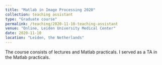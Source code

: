 ```yaml
---
title: "Matlab in Image Processing 2020"
collection: teaching assistant
type: "Graduate course"
permalink: /teaching/2020-11-10-teaching-assistant
venue: "Online, Leiden University Medical Center"
date: 2020-11-10
location: "Leiden, the Netherlands"
---
```


The course consists of lectures and Matlab practicals. I served as a TA in the Matlab practicals.
